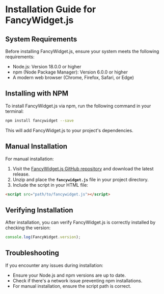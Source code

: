 # Installation Guide for FancyWidget.js

## System Requirements

Before installing FancyWidget.js, ensure your system meets the following requirements:

- Node.js: Version 18.0.0 or higher
- npm (Node Package Manager): Version 6.0.0 or higher
- A modern web browser (Chrome, Firefox, Safari, or Edge)

## Installing with NPM

To install FancyWidget.js via npm, run the following command in your terminal:

```bash
npm install fancywidget --save
```

This will add FancyWidget.js to your project's dependencies.

## **Manual Installation**

For manual installation:

1. Visit the [FancyWidget.js GitHub repository](https://github.com/codestackr) and download the latest release.
2. Unzip and place the **`fancywidget.js`** file in your project directory.
3. Include the script in your HTML file:

```html
<script src="path/to/fancywidget.js"></script>
```

## **Verifying Installation**

After installation, you can verify FancyWidget.js is correctly installed by checking the version:

```jsx
console.log(FancyWidget.version);
```

## **Troubleshooting**

If you encounter any issues during installation:

- Ensure your Node.js and npm versions are up to date.
- Check if there's a network issue preventing npm installations.
- For manual installation, ensure the script path is correct.
